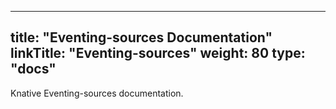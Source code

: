 
---
title: "Eventing-sources Documentation"
linkTitle: "Eventing-sources"
weight: 80
type: "docs"
---

Knative Eventing-sources documentation.
